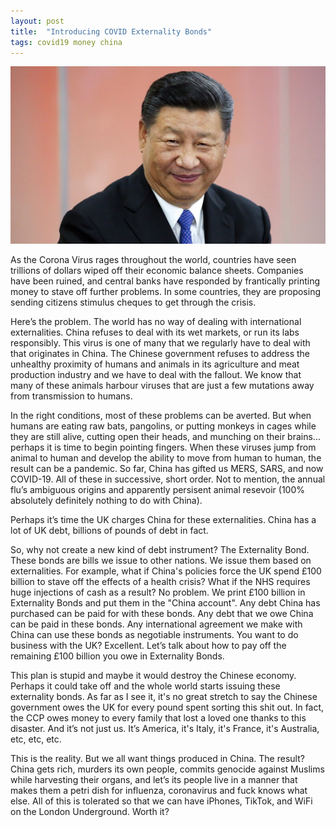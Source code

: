 ```yaml
---
layout: post
title:  "Introducing COVID Externality Bonds"
tags: covid19 money china
---
```


![Xi](/assets/xi.jpg)

As the Corona Virus rages throughout the world, countries have seen trillions of dollars wiped off their economic balance sheets. Companies have been ruined, and central banks have responded by frantically printing money to stave off further problems. In some countries, they are proposing sending citizens stimulus cheques to get through the crisis.

Here’s the problem. The world has no way of dealing with international externalities. China refuses to deal with its wet markets, or run its labs responsibly. This virus is one of many that we regularly have to deal with that originates in China. The Chinese government refuses to address the unhealthy proximity of humans and animals in its agriculture and meat production industry and we have to deal with the fallout. We know that many of these animals harbour viruses that are just a few mutations away from transmission to humans.

In the right conditions, most of these problems can be averted. But when humans are eating raw bats, pangolins, or putting monkeys in cages while they are still alive, cutting open their heads, and munching on their brains... perhaps it is time to begin pointing fingers. When these viruses jump from animal to human and develop the ability to move from human to human, the result can be a pandemic. So far, China has gifted us MERS, SARS, and now COVID-19. All of these in successive, short order. Not to mention, the annual flu’s ambiguous origins and apparently persisent animal resevoir (100% absolutely definitely nothing to do with China).

Perhaps it’s time the UK charges China for these externalities. China has a lot of UK debt, billions of pounds of debt in fact.

So, why not create a new kind of debt instrument? The Externality Bond. These bonds are bills we issue to other nations. We issue them based on externalities. For example, what if China's policies force the UK spend £100 billion to stave off the effects of a health crisis? What if the NHS requires huge injections of cash as a result? No problem. We print £100 billion in Externality Bonds and put them in the "China account". Any debt China has purchased can be paid for with these bonds. Any debt that we owe China can be paid in these bonds. Any international agreement we make with China can use these bonds as negotiable instruments. You want to do business with the UK? Excellent. Let’s talk about how to pay off the remaining £100 billion you owe in Externality Bonds.

This plan is stupid and maybe it would destroy the Chinese economy. Perhaps it could take off and the whole world starts issuing these externality bonds. As far as I see it, it's no great stretch to say the Chinese government owes the UK for every pound spent sorting this shit out. In fact, the CCP owes money to every family that lost a loved one thanks to this disaster. And it’s not just us. It’s America, it's Italy, it's France, it's Australia, etc, etc, etc.

This is the reality. But we all want things produced in China. The result? China gets rich, murders its own people, commits genocide against Muslims while harvesting their organs, and let’s its people live in a manner that makes them a petri dish for influenza, coronavirus and fuck knows what else. All of this is tolerated so that we can have iPhones, TikTok, and WiFi on the London Underground. Worth it?
